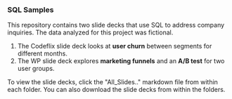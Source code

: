 ### SQL Samples

This repository contains two slide decks that use SQL to address company inquiries. The data analyzed for this project was fictional.
1. The Codeflix slide deck looks at __user churn__ between segments for different months.
2. The WP slide deck explores __marketing funnels__ and an __A/B test__ for two user groups.

To view the slide decks, click the "All_Slides.." markdown file from within each folder. 
You can also download the slide decks from within the folders.
